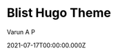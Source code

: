 ---
title: Blist Hugo Theme
github: https://github.com/apvarun/blist-hugo-theme
demo: https://blist.vercel.app/
author: Varun A P
date: 2021-07-17T00:00:00.000Z
ssg:
  - Hugo
cms:
  - Markdown
css:
  - Tailwind
category:
  - Blog
description: Blist is a clean and fast blog theme for your Hugo site.
draft: true
publish_date: '2021-07-15T11:59:59Z'
update_date: '2022-11-14T16:31:51Z'
github_star: 204
github_fork: 86
---